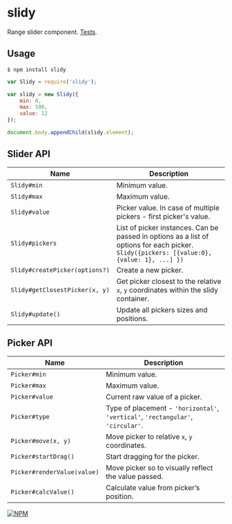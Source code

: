 # slidy

Range slider component. [Tests](TODO).

## Usage

`$ npm install slidy`

```js
var Slidy = require('slidy');

var slidy = new Slidy({
	min: 0,
	max: 100,
	value: 12
});

document.body.appendChild(slidy.element);
```

## Slider API

| Name | Description |
|---|---|
| `Slidy#min` | Minimum value. |
| `Slidy#max` | Maximum value. |
| `Slidy#value` | Picker value. In case of multiple pickers - first picker's value. |
| `Slidy#pickers` | List of picker instances. Can be passed in options as a list of options for each picker. `Slidy({pickers: [{value:0}, {value: 1}, ...] })` |
| `Slidy#createPicker(options?)` | Create a new picker. |
| `Slidy#getClosestPicker(x, y)` | Get picker closest to the relative `x`, `y` coordinates within the slidy container. |
| `Slidy#update()` | Update all pickers sizes and positions. |


## Picker API

| Name | Description |
|---|---|
| `Picker#min` | Minimum value. |
| `Picker#max` | Maximum value. |
| `Picker#value` | Current raw value of a picker. |
| `Picker#type` | Type of placement - `'horizontal'`, `'vertical'`, `'rectangular'`, `'circular'`. |
| `Picker#move(x, y)` | Move picker to relative `x`, `y` coordinates. |
| `Picker#startDrag()` | Start dragging for the picker. |
| `Picker#renderValue(value)` | Move picker so to visually reflect the value passed. |
| `Picker#calcValue()` | Calculate value from picker’s position. |


[![NPM](https://nodei.co/npm/slidy.png?downloads=true&downloadRank=true&stars=true)](https://nodei.co/npm/slidy/)